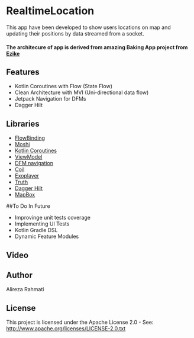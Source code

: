 # RealtimeLocation

This app have been developed to show users locations on map and updating their positions by data streamed from a socket.

#### The architecure of app is derived from amazing Baking App project from  [Ezike](https://github.com/Ezike)



## Features
* Kotlin Coroutines with Flow (State Flow)
* Clean Architecture with MVI (Uni-directional data flow)
* Jetpack Navigation for DFMs
* Dagger Hilt
 
 
## Libraries
*   [FlowBinding](https://github.com/ReactiveCircus/FlowBinding)
*   [Moshi](https://github.com/square/moshi)
*   [Kotlin Coroutines](https://github.com/Kotlin/kotlinx.coroutines)
*   [ViewModel](https://developer.android.com/topic/libraries/architecture/viewmodel)
*   [DFM navigation](https://developer.android.com/guide/navigation/navigation-dynamic)
*   [Coil](https://github.com/coil-kt/coil) 
*   [Exoplayer](https://github.com/google/ExoPlayer)
*   [Truth](https://github.com/google/truth)
*   [Dagger Hilt](https://dagger.dev/hilt)
*   [MapBox](https://docs.mapbox.com/android/maps/overview/)

##To Do In Future
*   Improvinge unit tests coverage
*   Implementing UI Tests 
*   Kotlin Gradle DSL
*   Dynamic Feature Modules 


<h2 align="left">Video</h2>
<h4 align="center">
   <source src="https://drive.google.com/file/d/1S6Vx8KGOaGHDj4HY8Wnv-qdBcuKH0tHu/view?usp=sharing" type="video/mp4">

## Author
Alireza Rahmati

## License
This project is licensed under the Apache License 2.0 - See: http://www.apache.org/licenses/LICENSE-2.0.txt
